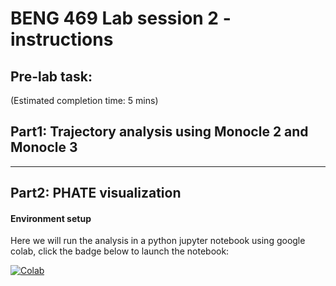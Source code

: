 # BENG 469 Lab session 2 - instructions

## Pre-lab task: 
(Estimated completion time: 5 mins)



## Part1: Trajectory analysis using Monocle 2 and Monocle 3


---
## Part2: PHATE visualization

#### Environment setup

Here we will run the analysis in a python jupyter notebook using google colab, click the badge below to launch the notebook:

[![Colab](https://colab.research.google.com/assets/colab-badge.svg)](https://colab.research.google.com/github/jcyang34/BENG469_2022spring/blob/main/scRNA-seq-analysis-lab2/PHATE/PHATE.ipynb)
